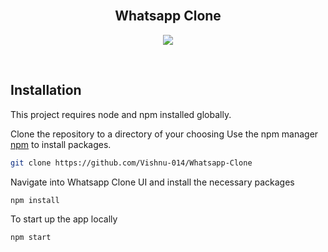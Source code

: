 <br>
<div align="center">
  <h2 align="center">Whatsapp Clone</h2>
</div>

<p align="center">
  <a href="https://reactnative.dev">
    <img src="https://img.shields.io/badge/JavaScript-323330?style=for-the-badge&logo=javascript&logoColor=F7DF1E">
  </a>
</p>
<br>

## Installation

This project requires node and npm installed globally.

Clone the repository to a directory of your choosing
Use the npm manager [npm](https://nodejs.org/en) to install packages.

```bash
git clone https://github.com/Vishnu-014/Whatsapp-Clone
```

Navigate into Whatsapp Clone UI and install the necessary packages

```bash
npm install
```

To start up the app locally

```bash
npm start
```
